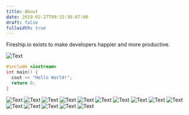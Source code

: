 ```yaml
---
title: About
date: 2019-02-27T09:32:30-07:00
draft: false
fullwidth: true
---
```

Fireship.io exists to make developers happier and more productive. 

![Text](https://i2.wp.com/panduanim.com/wp-content/uploads/2015/05/Copywriting.png "Title")

```c++
#include <iostream>
int main() {
  cout << "Hello World!";
  return 0;
}
```
![Text](https://i2.wp.com/panduanim.com/wp-content/uploads/2015/05/Copywriting.png "Title")
![Text](https://i2.wp.com/panduanim.com/wp-content/uploads/2015/05/Copywriting.png "Title")
![Text](https://i2.wp.com/panduanim.com/wp-content/uploads/2015/05/Copywriting.png "Title")
![Text](https://i2.wp.com/panduanim.com/wp-content/uploads/2015/05/Copywriting.png "Title")
![Text](https://i2.wp.com/panduanim.com/wp-content/uploads/2015/05/Copywriting.png "Title")
![Text](https://i2.wp.com/panduanim.com/wp-content/uploads/2015/05/Copywriting.png "Title")
![Text](https://i2.wp.com/panduanim.com/wp-content/uploads/2015/05/Copywriting.png "Title")
![Text](https://i2.wp.com/panduanim.com/wp-content/uploads/2015/05/Copywriting.png "Title")
![Text](https://i2.wp.com/panduanim.com/wp-content/uploads/2015/05/Copywriting.png "Title")
![Text](https://i2.wp.com/panduanim.com/wp-content/uploads/2015/05/Copywriting.png "Title")
![Text](https://i2.wp.com/panduanim.com/wp-content/uploads/2015/05/Copywriting.png "Title")
![Text](https://i2.wp.com/panduanim.com/wp-content/uploads/2015/05/Copywriting.png "Title")
![Text](https://i2.wp.com/panduanim.com/wp-content/uploads/2015/05/Copywriting.png "Title")
![Text](https://i2.wp.com/panduanim.com/wp-content/uploads/2015/05/Copywriting.png "Title")
![Text](https://i2.wp.com/panduanim.com/wp-content/uploads/2015/05/Copywriting.png "Title")